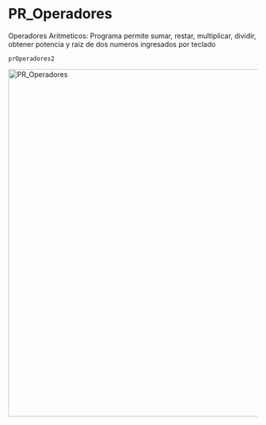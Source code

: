 # PR_Operadores
Operadores Aritmeticos: Programa permite sumar, restar, multiplicar, dividir, obtener potencia y raiz de dos numeros ingresados por teclado

`prOperadores2`

<img width="701" alt="PR_Operadores" src="https://user-images.githubusercontent.com/66187218/94328649-9d6da600-ff8a-11ea-9ee5-103b35ca0d00.png">

